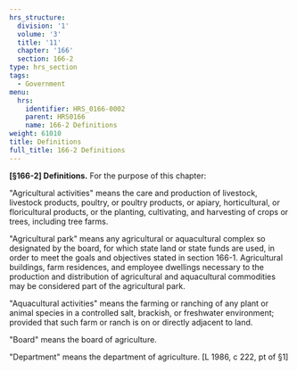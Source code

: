 ```yaml
---
hrs_structure:
  division: '1'
  volume: '3'
  title: '11'
  chapter: '166'
  section: 166-2
type: hrs_section
tags:
  - Government
menu:
  hrs:
    identifier: HRS_0166-0002
    parent: HRS0166
    name: 166-2 Definitions
weight: 61010
title: Definitions
full_title: 166-2 Definitions
---
```

**[§166-2] Definitions.** For the purpose of this chapter:

"Agricultural activities" means the care and production of livestock, livestock products, poultry, or poultry products, or apiary, horticultural, or floricultural products, or the planting, cultivating, and harvesting of crops or trees, including tree farms.

"Agricultural park" means any agricultural or aquacultural complex so designated by the board, for which state land or state funds are used, in order to meet the goals and objectives stated in section 166-1\. Agricultural buildings, farm residences, and employee dwellings necessary to the production and distribution of agricultural and aquacultural commodities may be considered part of the agricultural park.

"Aquacultural activities" means the farming or ranching of any plant or animal species in a controlled salt, brackish, or freshwater environment; provided that such farm or ranch is on or directly adjacent to land.

"Board" means the board of agriculture.

"Department" means the department of agriculture. [L 1986, c 222, pt of §1]